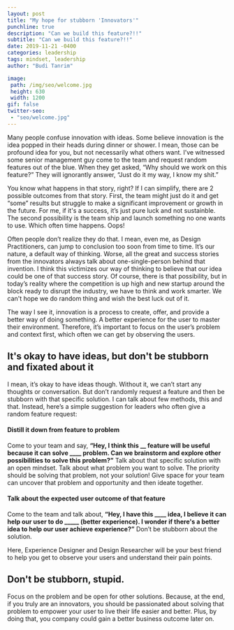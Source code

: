 ```yaml
---
layout: post
title: "My hope for stubborn 'Innovators'"
punchline: true
description: "Can we build this feature?!!"
subtitle: "Can we build this feature?!!"
date: 2019-11-21 -0400
categories: leadership
tags: mindset, leadership
author: "Budi Tanrim"

image:
 path: /img/seo/welcome.jpg
 height: 630
 width: 1200
gif: false
twitter-seo: 
 - "seo/welcome.jpg"
---
```


Many people confuse innovation with ideas.
Some believe innovation is the idea popped in their heads during dinner or shower. I mean, those can be profound idea for you, but not necessarily what others want. I’ve witnessed some senior management guy come to the team and request random features out of the blue. When they get asked, “Why should we work on this feature?” They will ignorantly answer, “Just do it my way, I know my shit.”

You know what happens in that story, right?
If I can simplify, there are 2 possible outcomes from that story.
First, the team might just do it and get “some” results but struggle to make a significant improvement or growth in the future. For me, if it's a success, it’s just pure luck and not sustainble. The second possibility is the team ship and launch something no one wants to use. Which often time happens. Oops!

Often people don’t realize they do that. I mean, even me, as Design Practitioners, can jump to conclusion too soon from time to time. It’s our nature, a default way of thinking. Worse, all the great and success stories from the innovators always talk about one-single-person behind that invention. I think this victimizes our way of thinking to believe that our idea could be one of that success story. Of course, there is that possibility, but in today’s reality where the competition is up high and new startup around the block ready to disrupt the industry, we have to think and work smarter. We can't hope we do random thing and wish the best luck out of it.

The way I see it, innovation is a process to create, offer, and provide a better way of doing something. A better experience for the user to master their environment. Therefore, it’s important to focus on the user’s problem and context first, which often we can get by observing the users.

## It's okay to have ideas, but don't be stubborn and fixated about it
I mean, it’s okay to have ideas though. Without it, we can’t start any thoughts or conversation. But don’t randomly request a feature and then be stubborn with that specific solution. I can talk about few methods, this and that. Instead, here’s a simple suggestion for leaders who often give a random feature request:

#### Distill it down from feature to problem
Come to your team and say, **“Hey, I think this __ feature will be useful because it can solve ____ problem. Can we brainstorm and explore other possibilities to solve this problem?”**
Talk about that specific solution with an open mindset. Talk about what problem you want to solve. The priority should be solving that problem, not your solution! Give space for your team can uncover that problem and opportunity and then ideate together.


#### Talk about the expected user outcome of that feature
Come to the team and talk about, **“Hey, I have this ____ idea, I believe it can help our user to do _____ (better experience). I wonder if there's a better idea to help our user achieve experience?”** Don’t be stubborn about the solution. 

Here, Experience Designer and Design Researcher will be your best friend to help you get to observe your users and understand their pain points.


## Don't be stubborn, stupid.
Focus on the problem and be open for other solutions. Because, at the end, if you truly are an innovators, you should be passionated about solving that problem to empower your user to live their life easier and better. Plus, by doing that, you company could gain a better business outcome later on.